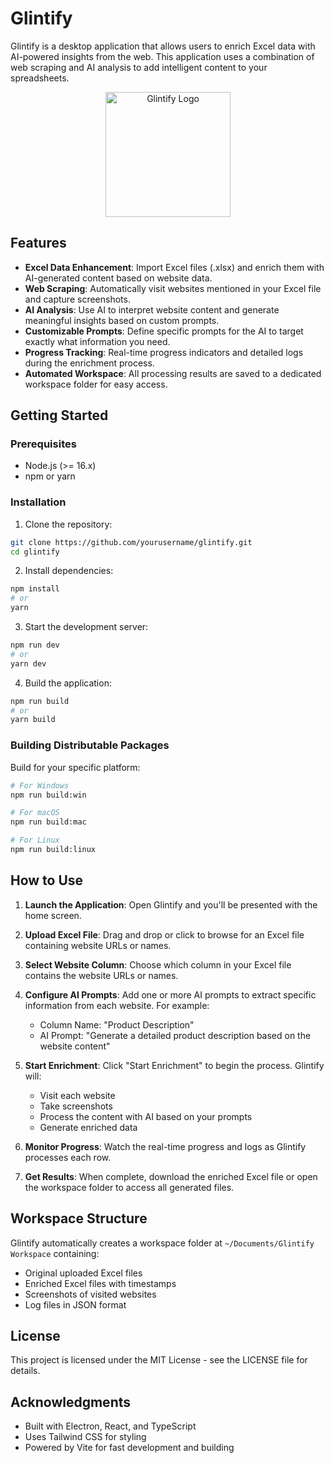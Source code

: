 # Glintify

Glintify is a desktop application that allows users to enrich Excel data with AI-powered insights from the web. This application uses a combination of web scraping and AI analysis to add intelligent content to your spreadsheets.

<div align="center">
  <img src="resources/glintify-logo.png" alt="Glintify Logo" width="200" />
</div>

## Features

- **Excel Data Enhancement**: Import Excel files (.xlsx) and enrich them with AI-generated content based on website data.
- **Web Scraping**: Automatically visit websites mentioned in your Excel file and capture screenshots.
- **AI Analysis**: Use AI to interpret website content and generate meaningful insights based on custom prompts.
- **Customizable Prompts**: Define specific prompts for the AI to target exactly what information you need.
- **Progress Tracking**: Real-time progress indicators and detailed logs during the enrichment process.
- **Automated Workspace**: All processing results are saved to a dedicated workspace folder for easy access.

## Getting Started

### Prerequisites

- Node.js (>= 16.x)
- npm or yarn

### Installation

1. Clone the repository:
```bash
git clone https://github.com/yourusername/glintify.git
cd glintify
```

2. Install dependencies:
```bash
npm install
# or 
yarn
```

3. Start the development server:
```bash
npm run dev
# or
yarn dev
```

4. Build the application:
```bash
npm run build
# or
yarn build
```

### Building Distributable Packages

Build for your specific platform:

```bash
# For Windows
npm run build:win

# For macOS
npm run build:mac

# For Linux
npm run build:linux
```

## How to Use

1. **Launch the Application**: Open Glintify and you'll be presented with the home screen.

2. **Upload Excel File**: Drag and drop or click to browse for an Excel file containing website URLs or names.

3. **Select Website Column**: Choose which column in your Excel file contains the website URLs or names.

4. **Configure AI Prompts**: Add one or more AI prompts to extract specific information from each website. For example:
   - Column Name: "Product Description"
   - AI Prompt: "Generate a detailed product description based on the website content"

5. **Start Enrichment**: Click "Start Enrichment" to begin the process. Glintify will:
   - Visit each website
   - Take screenshots
   - Process the content with AI based on your prompts
   - Generate enriched data

6. **Monitor Progress**: Watch the real-time progress and logs as Glintify processes each row.

7. **Get Results**: When complete, download the enriched Excel file or open the workspace folder to access all generated files.

## Workspace Structure

Glintify automatically creates a workspace folder at `~/Documents/Glintify Workspace` containing:

- Original uploaded Excel files
- Enriched Excel files with timestamps
- Screenshots of visited websites
- Log files in JSON format

## License

This project is licensed under the MIT License - see the LICENSE file for details.

## Acknowledgments

- Built with Electron, React, and TypeScript
- Uses Tailwind CSS for styling
- Powered by Vite for fast development and building